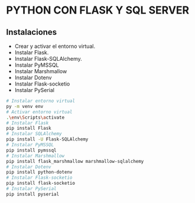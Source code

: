 # PYTHON CON FLASK Y SQL SERVER

## Instalaciones

- Crear y activar el entorno virtual.
- Instalar Flask.
- Instalar Flask-SQLAlchemy.
- Instalar PyMSSQL
- Instalar Marshmallow
- Instalar Dotenv
- Instalar Flask-socketio
- Instalar PySerial

```sh
# Instalar entorno virtual
py -m venv env
# Activar entorno virtual
.\env\Scripts\activate
# Instalar Flask
pip install Flask
# Instalar SQLAlchemy
pip install -U Flask-SQLAlchemy
# Instalar PyMSSQL
pip install pymssql
# Instalar Marshmallow
pip install flask_marshmallow marshmallow-sqlalchemy
# Instalar Dotenv
pip install python-dotenv
# Instalar Flask-socketio
pip install flask-socketio
# Instalar PySerial
pip install pyserial
```
